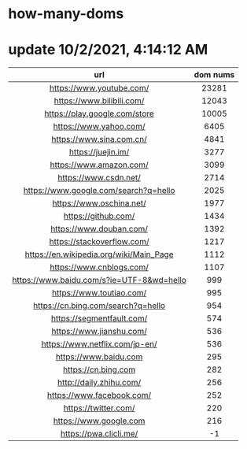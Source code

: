 # how-many-doms

# update 10/2/2021, 4:14:12 AM

url | dom nums
:-: | :-:
https://www.youtube.com/ | 23281
https://www.bilibili.com/ | 12043
https://play.google.com/store | 10005
https://www.yahoo.com/ | 6405
https://www.sina.com.cn/ | 4841
https://juejin.im/ | 3277
https://www.amazon.com/ | 3099
https://www.csdn.net/ | 2714
https://www.google.com/search?q=hello | 2025
https://www.oschina.net/ | 1977
https://github.com/ | 1434
https://www.douban.com/ | 1392
https://stackoverflow.com/ | 1217
https://en.wikipedia.org/wiki/Main_Page | 1112
https://www.cnblogs.com/ | 1107
https://www.baidu.com/s?ie=UTF-8&wd=hello | 999
https://www.toutiao.com/ | 995
https://cn.bing.com/search?q=hello | 954
https://segmentfault.com/ | 574
https://www.jianshu.com/ | 536
https://www.netflix.com/jp-en/ | 536
https://www.baidu.com | 295
https://cn.bing.com | 282
http://daily.zhihu.com/ | 256
https://www.facebook.com/ | 252
https://twitter.com/ | 220
https://www.google.com | 216
https://pwa.clicli.me/ | -1
